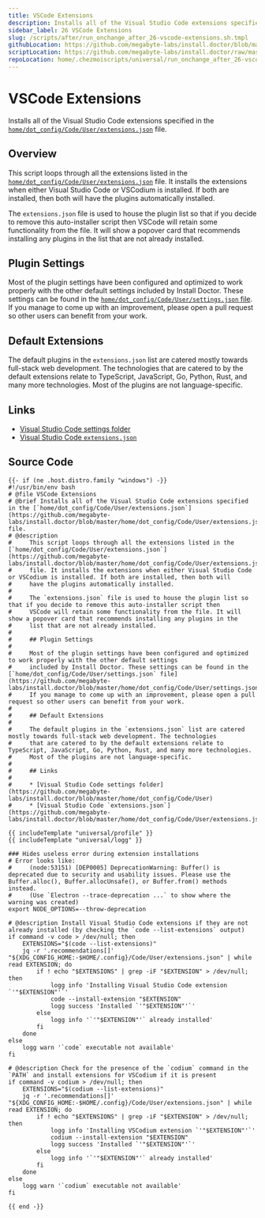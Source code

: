 ```yaml
---
title: VSCode Extensions
description: Installs all of the Visual Studio Code extensions specified in the [`home/dot_config/Code/User/extensions.json`](https://github.com/megabyte-labs/install.doctor/blob/master/home/dot_config/Code/User/extensions.json) file.
sidebar_label: 26 VSCode Extensions
slug: /scripts/after/run_onchange_after_26-vscode-extensions.sh.tmpl
githubLocation: https://github.com/megabyte-labs/install.doctor/blob/master/home/.chezmoiscripts/universal/run_onchange_after_26-vscode-extensions.sh.tmpl
scriptLocation: https://github.com/megabyte-labs/install.doctor/raw/master/home/.chezmoiscripts/universal/run_onchange_after_26-vscode-extensions.sh.tmpl
repoLocation: home/.chezmoiscripts/universal/run_onchange_after_26-vscode-extensions.sh.tmpl
---
```

# VSCode Extensions

Installs all of the Visual Studio Code extensions specified in the [`home/dot_config/Code/User/extensions.json`](https://github.com/megabyte-labs/install.doctor/blob/master/home/dot_config/Code/User/extensions.json) file.

## Overview

This script loops through all the extensions listed in the [`home/dot_config/Code/User/extensions.json`](https://github.com/megabyte-labs/install.doctor/blob/master/home/dot_config/Code/User/extensions.json)
file. It installs the extensions when either Visual Studio Code or VSCodium is installed. If both are installed, then both will
have the plugins automatically installed.

The `extensions.json` file is used to house the plugin list so that if you decide to remove this auto-installer script then
VSCode will retain some functionality from the file. It will show a popover card that recommends installing any plugins in the
list that are not already installed.

## Plugin Settings

Most of the plugin settings have been configured and optimized to work properly with the other default settings
included by Install Doctor. These settings can be found in the [`home/dot_config/Code/User/settings.json` file](https://github.com/megabyte-labs/install.doctor/blob/master/home/dot_config/Code/User/settings.json).
If you manage to come up with an improvement, please open a pull request so other users can benefit from your work.

## Default Extensions

The default plugins in the `extensions.json` list are catered mostly towards full-stack web development. The technologies
that are catered to by the default extensions relate to TypeScript, JavaScript, Go, Python, Rust, and many more technologies.
Most of the plugins are not language-specific.

## Links

* [Visual Studio Code settings folder](https://github.com/megabyte-labs/install.doctor/blob/master/home/dot_config/Code/User)
* [Visual Studio Code `extensions.json`](https://github.com/megabyte-labs/install.doctor/blob/master/home/dot_config/Code/User/extensions.json)



## Source Code

```
{{- if (ne .host.distro.family "windows") -}}
#!/usr/bin/env bash
# @file VSCode Extensions
# @brief Installs all of the Visual Studio Code extensions specified in the [`home/dot_config/Code/User/extensions.json`](https://github.com/megabyte-labs/install.doctor/blob/master/home/dot_config/Code/User/extensions.json) file.
# @description
#     This script loops through all the extensions listed in the [`home/dot_config/Code/User/extensions.json`](https://github.com/megabyte-labs/install.doctor/blob/master/home/dot_config/Code/User/extensions.json)
#     file. It installs the extensions when either Visual Studio Code or VSCodium is installed. If both are installed, then both will
#     have the plugins automatically installed.
#
#     The `extensions.json` file is used to house the plugin list so that if you decide to remove this auto-installer script then
#     VSCode will retain some functionality from the file. It will show a popover card that recommends installing any plugins in the
#     list that are not already installed.
#
#     ## Plugin Settings
#
#     Most of the plugin settings have been configured and optimized to work properly with the other default settings
#     included by Install Doctor. These settings can be found in the [`home/dot_config/Code/User/settings.json` file](https://github.com/megabyte-labs/install.doctor/blob/master/home/dot_config/Code/User/settings.json).
#     If you manage to come up with an improvement, please open a pull request so other users can benefit from your work.
#
#     ## Default Extensions
#
#     The default plugins in the `extensions.json` list are catered mostly towards full-stack web development. The technologies
#     that are catered to by the default extensions relate to TypeScript, JavaScript, Go, Python, Rust, and many more technologies.
#     Most of the plugins are not language-specific.
#
#     ## Links
#
#     * [Visual Studio Code settings folder](https://github.com/megabyte-labs/install.doctor/blob/master/home/dot_config/Code/User)
#     * [Visual Studio Code `extensions.json`](https://github.com/megabyte-labs/install.doctor/blob/master/home/dot_config/Code/User/extensions.json)

{{ includeTemplate "universal/profile" }}
{{ includeTemplate "universal/logg" }}

### Hides useless error during extension installations
# Error looks like:
#     (node:53151) [DEP0005] DeprecationWarning: Buffer() is deprecated due to security and usability issues. Please use the Buffer.alloc(), Buffer.allocUnsafe(), or Buffer.from() methods instead.
#     (Use `Electron --trace-deprecation ...` to show where the warning was created)
export NODE_OPTIONS=--throw-deprecation

# @description Install Visual Studio Code extensions if they are not already installed (by checking the `code --list-extensions` output)
if command -v code > /dev/null; then
    EXTENSIONS="$(code --list-extensions)"
    jq -r '.recommendations[]' "${XDG_CONFIG_HOME:-$HOME/.config}/Code/User/extensions.json" | while read EXTENSION; do
        if ! echo "$EXTENSIONS" | grep -iF "$EXTENSION" > /dev/null; then
            logg info 'Installing Visual Studio Code extension `'"$EXTENSION"'`'
            code --install-extension "$EXTENSION"
            logg success 'Installed `'"$EXTENSION"'`'
        else
            logg info '`'"$EXTENSION"'` already installed'
        fi
    done
else
    logg warn '`code` executable not available'
fi

# @description Check for the presence of the `codium` command in the `PATH` and install extensions for VSCodium if it is present
if command -v codium > /dev/null; then
    EXTENSIONS="$(codium --list-extensions)"
    jq -r '.recommendations[]' "${XDG_CONFIG_HOME:-$HOME/.config}/Code/User/extensions.json" | while read EXTENSION; do
        if ! echo "$EXTENSIONS" | grep -iF "$EXTENSION" > /dev/null; then
            logg info 'Installing VSCodium extension `'"$EXTENSION"'`'
            codium --install-extension "$EXTENSION"
            logg success 'Installed `'"$EXTENSION"'`'
        else
            logg info '`'"$EXTENSION"'` already installed'
        fi
    done
else
    logg warn '`codium` executable not available'
fi

{{ end -}}
```
